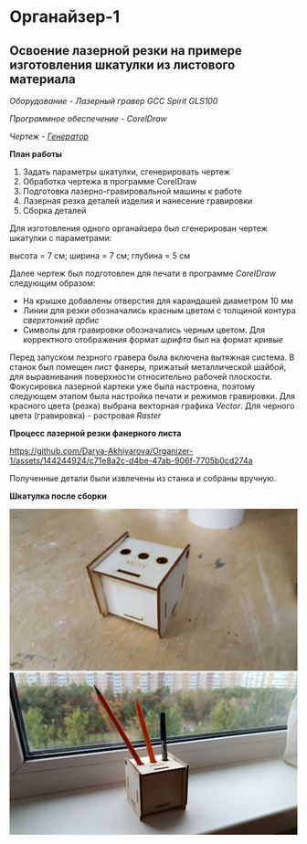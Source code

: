 # Органайзер-1
**Освоение лазерной резки на примере изготовления шкатулки из листового материала**
-------------
*Оборудование - Лазерный гравер GCC Spirit GLS100*

*Программное обеспечение - CorelDraw*

*Чертеж - [Генератор](http://cy15505.tmweb.ru/)*

**План работы**
1. Задать параметры шкатулки, сгенерировать чертеж
2. Обработка чертежа в программе CorelDraw
3. Подготовка лазерно-гравировальной машины к работе
4. Лазерная резка деталей изделия и нанесение гравировки
5. Сборка деталей

Для изготовления одного органайзера был сгенерирован чертеж шкатулки с параметрами: 

высота = 7 см; ширина = 7 см; глубина = 5 см

Далее чертеж был подготовлен для печати в программе *CorelDraw* следующим образом:
- На крышке добавлены отверстия для карандашей диаметром 10 мм
- Линии для резки обозначались красным цветом с толщиной контура *сверхтонкий арбис*
- Символы для гравировки обозначались черным цветом. Для корректного отображения формат *шрифта* был на формат *кривые*

Перед запуском лезрного гравера была включена вытяжная система. В станок был помещен лист фанеры, прижатый металлической шайбой, для выравнивания поверхности относительно рабочей плоскости. Фокусировка лазерной картеки уже была настроена, поэтому следующем этапом была настройка печати и режимов гравировки.
Для красного цвета (резка) выбрана векторная графика *Vector*. Для черного цвета (гравировка) - растровая *Raster*

**Процесс лазерной резки фанерного листа**

https://github.com/Darya-Akhiyarova/Organizer-1/assets/144244924/c71e8a2c-d4be-47ab-906f-7705b0cd274a

Полученные детали были извлечены из станка и собраны вручную.

**Шкатулка после сборки**

![image](пикча1.jpg)
![image](пикча2.jpg)
